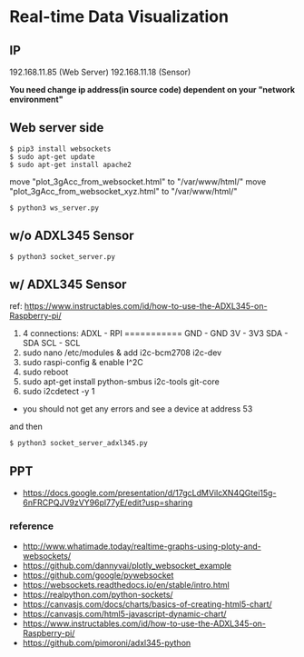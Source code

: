 # Real-time Data Visualization
## IP
192.168.11.85 (Web Server)
192.168.11.18 (Sensor)

**You need change ip address(in source code) dependent on your "network environment"**

## Web server side
```
$ pip3 install websockets
$ sudo apt-get update
$ sudo apt-get install apache2
```

move "plot_3gAcc_from_websocket.html" to "/var/www/html/"
move "plot_3gAcc_from_websocket_xyz.html" to "/var/www/html/"

```
$ python3 ws_server.py
```

## w/o ADXL345 Sensor
```
$ python3 socket_server.py
```

## w/ ADXL345 Sensor

ref: https://www.instructables.com/id/how-to-use-the-ADXL345-on-Raspberry-pi/

1. 4 connections: 
ADXL - RPI
===========
GND  - GND
3V   - 3V3
SDA  - SDA
SCL  - SCL
2. sudo nano /etc/modules & add
i2c-bcm2708
i2c-dev
3. sudo raspi-config & enable I^2C
3. sudo reboot
4. sudo apt-get install python-smbus i2c-tools git-core
5. sudo i2cdetect -y 1
  * you should not get any errors and see a device at address 53

and then

```
$ python3 socket_server_adxl345.py
```

## PPT
* https://docs.google.com/presentation/d/17gcLdMVilcXN4QGtei15g-6nFRCPQJV9zVY96pl77yE/edit?usp=sharing


### reference
* http://www.whatimade.today/realtime-graphs-using-ploty-and-websockets/
* https://github.com/dannyvai/plotly_websocket_example
* https://github.com/google/pywebsocket
* https://websockets.readthedocs.io/en/stable/intro.html
* https://realpython.com/python-sockets/
* https://canvasjs.com/docs/charts/basics-of-creating-html5-chart/
* https://canvasjs.com/html5-javascript-dynamic-chart/
* https://www.instructables.com/id/how-to-use-the-ADXL345-on-Raspberry-pi/
* https://github.com/pimoroni/adxl345-python

